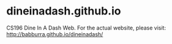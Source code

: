 # dineinadash.github.io
CS196 Dine In A Dash Web. For the actual website, please visit:
    http://babburra.github.io/dineinadash/
